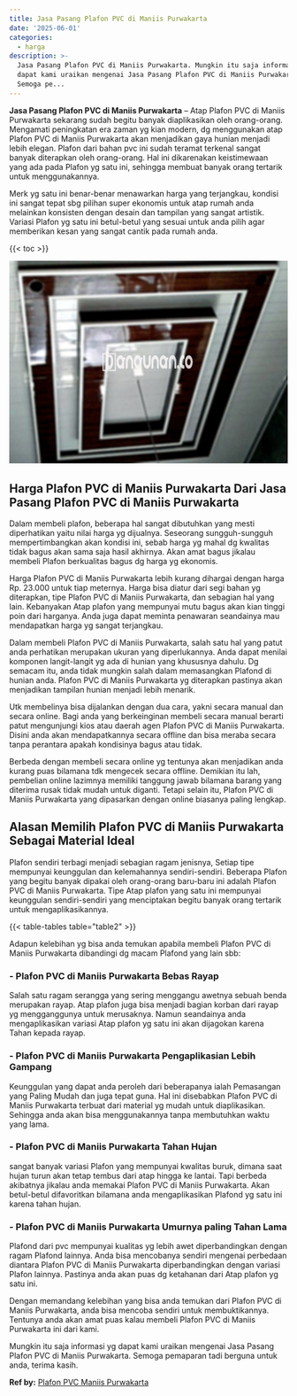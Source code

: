 ```yaml
---
title: Jasa Pasang Plafon PVC di Maniis Purwakarta
date: '2025-06-01'
categories:
  - harga
description: >-
  Jasa Pasang Plafon PVC di Maniis Purwakarta. Mungkin itu saja informasi yg
  dapat kami uraikan mengenai Jasa Pasang Plafon PVC di Maniis Purwakarta.
  Semoga pe...
---
```


**Jasa Pasang Plafon PVC di Maniis Purwakarta** – Atap Plafon PVC di Maniis Purwakarta sekarang sudah begitu banyak diaplikasikan oleh orang-orang. Mengamati peningkatan era zaman yg kian modern, dg menggunakan atap Plafon PVC di Maniis Purwakarta akan menjadikan gaya hunian menjadi lebih elegan. Plafon dari bahan pvc ini sudah teramat terkenal sangat banyak diterapkan oleh orang-orang. Hal ini dikarenakan keistimewaan yang ada pada Plafon yg satu ini, sehingga membuat banyak orang tertarik untuk menggunakannya.

Merk yg satu ini benar-benar menawarkan harga yang terjangkau, kondisi ini sangat tepat sbg pilihan super ekonomis untuk atap rumah anda melainkan konsisten dengan desain dan tampilan yang sangat artistik. Variasi Plafon yg satu ini betul-betul yang sesuai untuk anda pilih agar memberikan kesan yang sangat cantik pada rumah anda.

{{< toc >}}

![Jasa Pasang Plafon PVC di Maniis Purwakarta](/images/flafond-pvc-murah10.png)

## Harga Plafon PVC di Maniis Purwakarta Dari Jasa Pasang Plafon PVC di Maniis Purwakarta

Dalam membeli plafon, beberapa hal sangat dibutuhkan yang mesti diperhatikan yaitu nilai harga yg dijualnya. Seseorang sungguh-sungguh mempertimbangkan akan kondisi ini, sebab harga yg mahal dg kwalitas tidak bagus akan sama saja hasil akhirnya. Akan amat bagus jikalau membeli Plafon berkualitas bagus dg harga yg ekonomis.

Harga Plafon PVC di Maniis Purwakarta lebih kurang dihargai dengan harga Rp. 23.000 untuk tiap meternya. Harga bisa diatur dari segi bahan yg diterapkan, tipe Plafon PVC di Maniis Purwakarta, dan sebagian hal yang lain. Kebanyakan Atap plafon yang mempunyai mutu bagus akan kian tinggi poin dari harganya. Anda juga dapat meminta penawaran seandainya mau mendapatkan harga yg sangat terjangkau.

Dalam membeli Plafon PVC di Maniis Purwakarta, salah satu hal yang patut anda perhatikan merupakan ukuran yang diperlukannya. Anda dapat menilai komponen langit-langit yg ada di hunian yang khususnya dahulu. Dg semacam itu, anda tidak mungkin salah dalam memasangkan Plafond di hunian anda. Plafon PVC di Maniis Purwakarta yg diterapkan pastinya akan menjadikan tampilan hunian menjadi lebih menarik.

Utk membelinya bisa dijalankan dengan dua cara, yakni secara manual dan secara online. Bagi anda yang berkeinginan membeli secara manual berarti patut mengunjungi kios atau daerah agen Plafon PVC di Maniis Purwakarta. Disini anda akan mendapatkannya secara offline dan bisa meraba secara tanpa perantara apakah kondisinya bagus atau tidak.

Berbeda dengan membeli secara online yg tentunya akan menjadikan anda kurang puas bilamana tdk mengecek secara offline. Demikian itu lah, pembelian online lazimnya memiliki tanggung jawab bilamana barang yang diterima rusak tidak mudah untuk diganti. Tetapi selain itu, Plafon PVC di Maniis Purwakarta yang dipasarkan dengan online biasanya paling lengkap.

## Alasan Memilih Plafon PVC di Maniis Purwakarta Sebagai Material Ideal

Plafon sendiri terbagi menjadi sebagian ragam jenisnya, Setiap tipe mempunyai keunggulan dan kelemahannya sendiri-sendiri. Beberapa Plafon yang begitu banyak dipakai oleh orang-orang baru-baru ini adalah Plafon PVC di Maniis Purwakarta. Tipe Atap plafon yang satu ini mempunyai keunggulan sendiri-sendiri yang menciptakan begitu banyak orang tertarik untuk mengaplikasikannya.

{{< table-tables table="table2" >}}

Adapun kelebihan yg bisa anda temukan apabila membeli Plafon PVC di Maniis Purwakarta dibandingi dg macam Plafond yang lain sbb:

### \- Plafon PVC di Maniis Purwakarta Bebas Rayap

Salah satu ragam serangga yang sering menggangu awetnya sebuah benda merupakan rayap. Atap plafon juga bisa menjadi bagian korban dari rayap yg mengganggunya untuk merusaknya. Namun seandainya anda mengaplikasikan variasi Atap plafon yg satu ini akan dijagokan karena Tahan kepada rayap.

### \- Plafon PVC di Maniis Purwakarta Pengaplikasian Lebih Gampang

Keunggulan yang dapat anda peroleh dari beberapanya ialah Pemasangan yang Paling Mudah dan juga tepat guna. Hal ini disebabkan Plafon PVC di Maniis Purwakarta terbuat dari material yg mudah untuk diaplikasikan. Sehingga anda akan bisa menggunakannya tanpa membutuhkan waktu yang lama.

### \- Plafon PVC di Maniis Purwakarta Tahan Hujan

sangat banyak variasi Plafon yang mempunyai kwalitas buruk, dimana saat hujan turun akan tetap tembus dari atap hingga ke lantai. Tapi berbeda akibatnya jikalau anda memakai Plafon PVC di Maniis Purwakarta. Akan betul-betul difavoritkan bilamana anda mengaplikasikan Plafond yg satu ini karena tahan hujan.

### \- Plafon PVC di Maniis Purwakarta Umurnya paling Tahan Lama

Plafond dari pvc mempunyai kualitas yg lebih awet diperbandingkan dengan ragam Plafond lainnya. Anda bisa mencobanya sendiri mengenai perbedaan diantara Plafon PVC di Maniis Purwakarta diperbandingkan dengan variasi Plafon lainnya. Pastinya anda akan puas dg ketahanan dari Atap plafon yg satu ini.

Dengan memandang kelebihan yang bisa anda temukan dari Plafon PVC di Maniis Purwakarta, anda bisa mencoba sendiri untuk membuktikannya. Tentunya anda akan amat puas kalau membeli Plafon PVC di Maniis Purwakarta ini dari kami.

Mungkin itu saja informasi yg dapat kami uraikan mengenai Jasa Pasang Plafon PVC di Maniis Purwakarta. Semoga pemaparan tadi berguna untuk anda, terima kasih.

**Ref by:** [Plafon PVC Maniis Purwakarta](https://id.wikipedia.org/wiki/Plafon)
